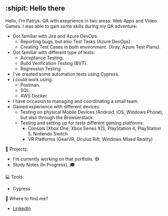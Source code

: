 ## :shipit: Hello there

Hello, I'm Patryk. QA with exeprience in two areas: Web Apps and Video Games. I was able to gain some skills during my QA adventure:
- Got familiar with Jira and Azure DevOps.
	- Reporting bugs, but also Test Tasks (Azure DevOps):
	- Creating Test Cases in both environment. (Xray, Azure Test Plans).
- Got familiar with different type of tests:
	- Acceptance Testing.
	- Build Verification Testing (BVT).
	- Regression Testing.
- I've created some automation tests using Cypress.
- I could work using:
	- Postman.
	- SQL.
	- AWS Docker.
- I have occasion to managing and coordinating a small team.
- Gained experience with different devices.
	- Testing on physical Mobile Devices (Android, iOS, Windows Phone), but also through the Browserstack.
	- Testing and setting up for tests different gaming platforms:
		- Consols (Xbox One, Xbox Series X|S, PlayStation 4, PlayStation 5, Nintendo Switch
		- VR Platforms (GearVR, Oculus Rift, Windows MIxed Reality)

:dart: Projects:
- I'm currently working on that portfolio. :sweat_smile:
- Study Notes (In Progress). :mortar_board:

:computer: Tools:
- Cypress 

:speech_balloon: Where to find me?
- [LinkedIn](https://www.linkedin.com/in/patryktelus/)

<!--
## Hi there 👋
**pattelu/pattelu** is a ✨ _special_ ✨ repository because its `README.md` (this file) appears on your GitHub profile.

Here are some ideas to get you started:

- 🔭 I’m currently working on ...
- 🌱 I’m currently learning ...
- 👯 I’m looking to collaborate on ...
- 🤔 I’m looking for help with ...
- 💬 Ask me about ...
- 📫 How to reach me: ...
- 😄 Pronouns: ...
- ⚡ Fun fact: ...
-->

<!--
**pattelu/pattelu** is a ✨ _special_ ✨ repository because its `README.md` (this file) appears on your GitHub profile.

Here are some ideas to get you started:

- 🔭 I’m currently working on ...
- 🌱 I’m currently learning ...
- 👯 I’m looking to collaborate on ...
- 🤔 I’m looking for help with ...
- 💬 Ask me about ...
- 📫 How to reach me: ...
- 😄 Pronouns: ...
- ⚡ Fun fact: ...
-->
